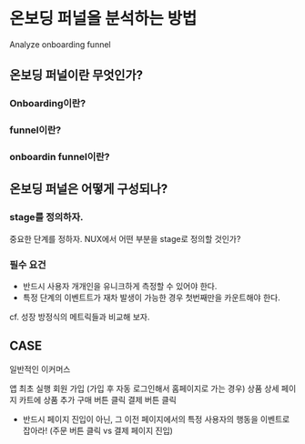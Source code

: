 # 온보딩 퍼널을 분석하는 방법
Analyze onboarding funnel

## 온보딩 퍼널이란 무엇인가?
### Onboarding이란?


### funnel이란?


### onboardin funnel이란?



## 온보딩 퍼널은 어떻게 구성되나?

### stage를 정의하자.
중요한 단계를 정하자.
NUX에서 어떤 부분을 stage로 정의할 것인가?


### 필수 요건
- 반드시 사용자 개개인을 유니크하게 측정할 수 있어야 한다.
- 특정 단계의 이벤트트가 재차 발생이 가능한 경우 첫번째만을 카운트해야 한다.


cf. 성장 방정식의 메트릭들과 비교해 보자.

## CASE

일반적인 이커머스

앱 최초 실행
회원 가입 (가입 후 자동 로그인해서 홈페이지로 가는 경우)
상품 상세 페이지
카트에 상품 추가
구매 버튼 클릭
결제 버튼 클릭

- 반드시 페이지 진입이 아닌, 그 이전 페이지에서의 특정 사용자의 행동을 이벤트로 잡아라! (주문 버튼 클릭 vs 결제 페이지 진입)





